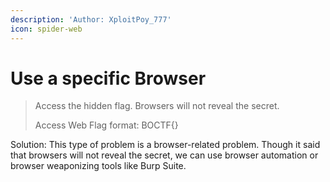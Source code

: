 ```yaml
---
description: 'Author: XploitPoy_777'
icon: spider-web
---
```


# Use a specific Browser

> Access the hidden flag. Browsers will not reveal the secret.&#x20;
>
> Access Web Flag format: BOCTF{}



Solution: This type of problem is a browser-related problem. Though it said that browsers will not reveal the secret, we can use browser automation or browser weaponizing tools like Burp Suite.




